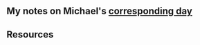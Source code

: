 ## My notes on Michael's [corresponding day](https://www.90daysofdevops.com/2022/day84/)


## Resources

